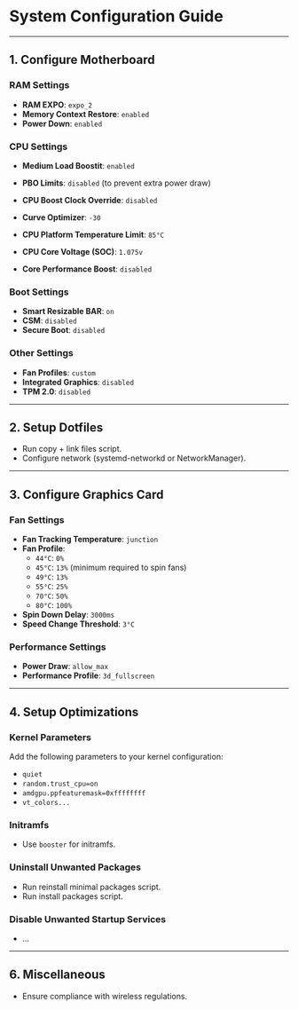 # System Configuration Guide

---

## 1. Configure Motherboard

### RAM Settings
- **RAM EXPO**: `expo_2`
- **Memory Context Restore**: `enabled`
- **Power Down**: `enabled`

### CPU Settings
- **Medium Load Boostit**: `enabled`
- **PBO Limits**: `disabled` (to prevent extra power draw)
- **CPU Boost Clock Override**: `disabled`
- **Curve Optimizer**: `-30`
- **CPU Platform Temperature Limit**: `85°C`

- **CPU Core Voltage (SOC)**: `1.075v`
- **Core Performance Boost**: `disabled`

### Boot Settings
- **Smart Resizable BAR**: `on`
- **CSM**: `disabled`
- **Secure Boot**: `disabled`

### Other Settings
- **Fan Profiles**: `custom`
- **Integrated Graphics**: `disabled`
- **TPM 2.0**: `disabled`

---

## 2. Setup Dotfiles
- Run copy + link files script.
- Configure network (systemd-networkd or NetworkManager).

---

## 3. Configure Graphics Card

### Fan Settings
- **Fan Tracking Temperature**: `junction`
- **Fan Profile**:
  - `44°C`: `0%`
  - `45°C`: `13%` (minimum required to spin fans)
  - `49°C`: `13%`
  - `55°C`: `25%`
  - `70°C`: `50%`
  - `80°C`: `100%`
- **Spin Down Delay**: `3000ms`
- **Speed Change Threshold**: `3°C`

### Performance Settings
- **Power Draw**: `allow_max`
- **Performance Profile**: `3d_fullscreen`

---

## 4. Setup Optimizations

### Kernel Parameters
Add the following parameters to your kernel configuration:
- `quiet`
- `random.trust_cpu=on`
- `amdgpu.ppfeaturemask=0xffffffff`
- `vt_colors...`

### Initramfs
- Use `booster` for initramfs.

### Uninstall Unwanted Packages
- Run reinstall minimal packages script.
- Run install packages script.

### Disable Unwanted Startup Services
- ...

---

## 6. Miscellaneous
- Ensure compliance with wireless regulations.
